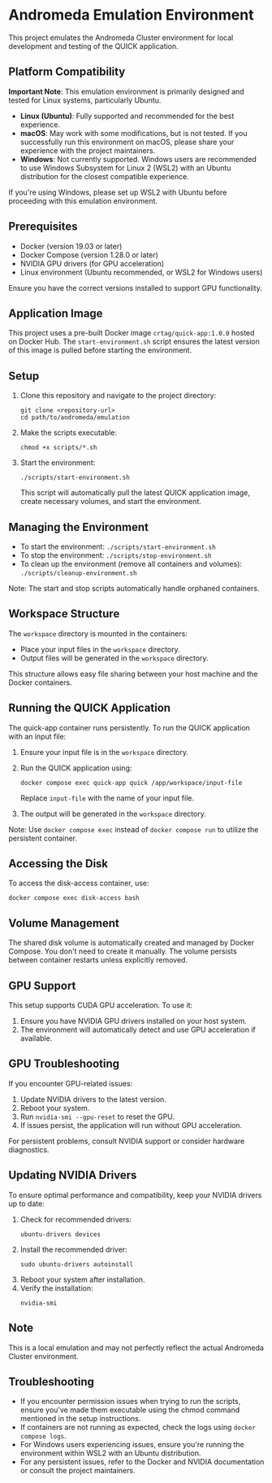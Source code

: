 # Andromeda Emulation Environment

This project emulates the Andromeda Cluster environment for local development and testing of the QUICK application.

## Platform Compatibility

**Important Note**: This emulation environment is primarily designed and tested for Linux systems, particularly Ubuntu. 

- **Linux (Ubuntu)**: Fully supported and recommended for the best experience.
- **macOS**: May work with some modifications, but is not tested. If you successfully run this environment on macOS, please share your experience with the project maintainers.
- **Windows**: Not currently supported. Windows users are recommended to use Windows Subsystem for Linux 2 (WSL2) with an Ubuntu distribution for the closest compatible experience.

If you're using Windows, please set up WSL2 with Ubuntu before proceeding with this emulation environment.

## Prerequisites

- Docker (version 19.03 or later)
- Docker Compose (version 1.28.0 or later)
- NVIDIA GPU drivers (for GPU acceleration)
- Linux environment (Ubuntu recommended, or WSL2 for Windows users)

Ensure you have the correct versions installed to support GPU functionality.

## Application Image

This project uses a pre-built Docker image `crtag/quick-app:1.0.0` hosted on Docker Hub. 
The `start-environment.sh` script ensures the latest version of this image is pulled before starting the environment.

## Setup

1. Clone this repository and navigate to the project directory:
   ```
   git clone <repository-url>
   cd path/to/andromeda/emulation
   ```

2. Make the scripts executable:
   ```
   chmod +x scripts/*.sh
   ```

3. Start the environment:
   ```
   ./scripts/start-environment.sh
   ```
   This script will automatically pull the latest QUICK application image, 
   create necessary volumes, and start the environment.

## Managing the Environment

- To start the environment: `./scripts/start-environment.sh`
- To stop the environment: `./scripts/stop-environment.sh`
- To clean up the environment (remove all containers and volumes): `./scripts/cleanup-environment.sh`

Note: The start and stop scripts automatically handle orphaned containers.

## Workspace Structure

The `workspace` directory is mounted in the containers:
- Place your input files in the `workspace` directory.
- Output files will be generated in the `workspace` directory.

This structure allows easy file sharing between your host machine and the Docker containers.

## Running the QUICK Application

The quick-app container runs persistently. To run the QUICK application with an input file:

1. Ensure your input file is in the `workspace` directory.
2. Run the QUICK application using:
   ```
   docker compose exec quick-app quick /app/workspace/input-file
   ```
   Replace `input-file` with the name of your input file.

3. The output will be generated in the `workspace` directory.

Note: Use `docker compose exec` instead of `docker compose run` to utilize the persistent container.

## Accessing the Disk

To access the disk-access container, use:
```
docker compose exec disk-access bash
```

## Volume Management

The shared disk volume is automatically created and managed by Docker Compose. 
You don't need to create it manually. The volume persists between container 
restarts unless explicitly removed.

## GPU Support

This setup supports CUDA GPU acceleration. To use it:

1. Ensure you have NVIDIA GPU drivers installed on your host system.
2. The environment will automatically detect and use GPU acceleration if available.

## GPU Troubleshooting

If you encounter GPU-related issues:

1. Update NVIDIA drivers to the latest version.
2. Reboot your system.
3. Run `nvidia-smi --gpu-reset` to reset the GPU.
4. If issues persist, the application will run without GPU acceleration.

For persistent problems, consult NVIDIA support or consider hardware diagnostics.

## Updating NVIDIA Drivers

To ensure optimal performance and compatibility, keep your NVIDIA drivers up to date:

1. Check for recommended drivers:
   ```
   ubuntu-drivers devices
   ```
2. Install the recommended driver:
   ```
   sudo ubuntu-drivers autoinstall
   ```
3. Reboot your system after installation.
4. Verify the installation:
   ```
   nvidia-smi
   ```

## Note

This is a local emulation and may not perfectly reflect the actual Andromeda Cluster environment.

## Troubleshooting

- If you encounter permission issues when trying to run the scripts, ensure you've made them executable using the chmod command mentioned in the setup instructions.
- If containers are not running as expected, check the logs using `docker compose logs`.
- For Windows users experiencing issues, ensure you're running the environment within WSL2 with an Ubuntu distribution.
- For any persistent issues, refer to the Docker and NVIDIA documentation or consult the project maintainers.